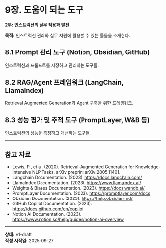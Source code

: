# 9장. 도움이 되는 도구

**2부: 인스트럭션의 실무 적용과 발전**

**목적:** 인스트럭션 관리와 실무 지원에 활용할 수 있는 툴들을 소개한다.

## 8.1 Prompt 관리 도구 (Notion, Obsidian, GitHub)
인스트럭션과 프롬프트를 저장하고 관리하는 도구들.

## 8.2 RAG/Agent 프레임워크 (LangChain, LlamaIndex)
Retrieval Augmented Generation과 Agent 구축을 위한 프레임워크.

## 8.3 성능 평가 및 추적 도구 (PromptLayer, W&B 등)
인스트럭션의 성능을 측정하고 개선하는 도구들.

---

## 참고 자료

- Lewis, P., et al. (2020). Retrieval-Augmented Generation for Knowledge-Intensive NLP Tasks. arXiv preprint arXiv:2005.11401.
- Langchain Documentation. (2023). https://docs.langchain.com/
- LlamaIndex Documentation. (2023). https://www.llamaindex.ai/
- Weights & Biases Documentation. (2023). https://docs.wandb.ai/
- PromptLayer Documentation. (2023). https://promptlayer.com/docs
- Obsidian Documentation. (2023). https://help.obsidian.md/
- GitHub Copilot Documentation. (2023). https://docs.github.com/en/copilot
- Notion AI Documentation. (2023). https://www.notion.so/help/guides/notion-ai-overview

---

**상태:** v1-draft  
**작성 시작일:** 2025-09-27
